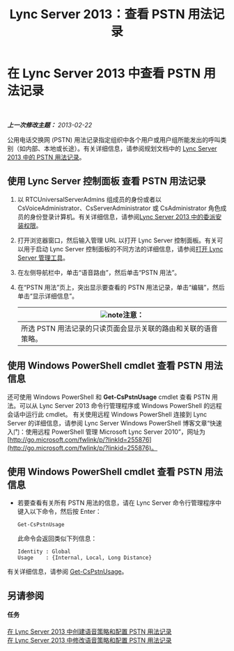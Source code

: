 ﻿---
title: Lync Server 2013：查看 PSTN 用法记录
TOCTitle: 查看 PSTN 用法记录
ms:assetid: 65025c78-c263-472c-9ff9-e170588f10b5
ms:mtpsurl: https://technet.microsoft.com/zh-cn/library/Gg398458(v=OCS.15)
ms:contentKeyID: 49313076
ms.date: 05/19/2016
mtps_version: v=OCS.15
ms.translationtype: HT
---

# 在 Lync Server 2013 中查看 PSTN 用法记录

 

_**上一次修改主题：** 2013-02-22_

公用电话交换网 (PSTN) 用法记录指定组织中各个用户或用户组所能发出的呼叫类别（如内部、本地或长途）。有关详细信息，请参阅规划文档中的 [Lync Server 2013 中的 PSTN 用法记录](lync-server-2013-pstn-usage-records.md)。

## 使用 Lync Server 控制面板 查看 PSTN 用法记录

1.  以 RTCUniversalServerAdmins 组成员的身份或者以 CsVoiceAdministrator、CsServerAdministrator 或 CsAdministrator 角色成员的身份登录计算机。有关详细信息，请参阅[Lync Server 2013 中的委派安装权限](lync-server-2013-delegate-setup-permissions.md)。

2.  打开浏览器窗口，然后输入管理 URL 以打开 Lync Server 控制面板。有关可以用于启动 Lync Server 控制面板的不同方法的详细信息，请参阅[打开 Lync Server 管理工具](lync-server-2013-open-lync-server-administrative-tools.md)。

3.  在左侧导航栏中，单击“语音路由”，然后单击“PSTN 用法”。

4.  在“PSTN 用法”页上，突出显示要查看的 PSTN 用法记录，单击“编辑”，然后单击“显示详细信息”。
    
    <table>
    <thead>
    <tr class="header">
    <th><img src="images/Dn783119.note(OCS.15).gif" title="note" alt="note" />注意：</th>
    </tr>
    </thead>
    <tbody>
    <tr class="odd">
    <td>所选 PSTN 用法记录的只读页面会显示关联的路由和关联的语音策略。</td>
    </tr>
    </tbody>
    </table>


## 使用 Windows PowerShell cmdlet 查看 PSTN 用法信息

还可使用 Windows PowerShell 和 **Get-CsPstnUsage** cmdlet 查看 PSTN 用法。可以从 Lync Server 2013 命令行管理程序或 Windows PowerShell 的远程会话中运行此 cmdlet。 有关使用远程 Windows PowerShell 连接到 Lync Server 的详细信息，请参阅 Lync Server Windows PowerShell 博客文章“快速入门：使用远程 PowerShell 管理 Microsoft Lync Server 2010”，网址为 [http://go.microsoft.com/fwlink/p/?linkId=255876](http://go.microsoft.com/fwlink/p/?linkid=255876)。

## 使用 Windows PowerShell cmdlet 查看 PSTN 用法信息

  - 若要查看有关所有 PSTN 用法的信息，请在 Lync Server 命令行管理程序中键入以下命令，然后按 Enter：
    
        Get-CsPstnUsage
    
    此命令会返回类似下列信息：
    
        Identity : Global
        Usage    : {Internal, Local, Long Distance}

有关详细信息，请参阅 [Get-CsPstnUsage](https://docs.microsoft.com/en-us/powershell/module/skype/Get-CsPstnUsage)。

## 另请参阅

#### 任务

[在 Lync Server 2013 中创建语音策略和配置 PSTN 用法记录](lync-server-2013-create-a-voice-policy-and-configure-pstn-usage-records.md)  
[在 Lync Server 2013 中修改语音策略和配置 PSTN 用法记录](lync-server-2013-modify-a-voice-policy-and-configure-pstn-usage-records.md)

